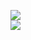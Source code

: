 [![](https://img.shields.io/badge/Made%20With-Github%20Spray-lightgrey.svg?style=for-the-badge&logo=github)](https://github.com/Annihil/github-spray#4168)  
[![](https://i.imgur.com/2DrTn0Z.gif)](https://github.com/Annihil/github-spray)